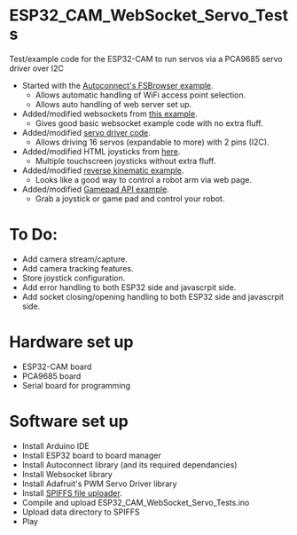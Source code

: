 # ESP32_CAM_WebSocket_Servo_Tests
Test/example code for the ESP32-CAM to run servos via a PCA9685 servo driver over I2C

- Started with the [Autoconnect's FSBrowser example](https://github.com/Hieromon/AutoConnect/tree/master/examples/FSBrowser).
  - Allows automatic handling of WiFi access point selection.
  - Allows auto handling of web server set up.
- Added/modified websockets from [this example](https://github.com/acrobotic/Ai_Tips_ESP8266/tree/master/webserver_websockets).
  - Gives good basic websocket example code with no extra fluff.
- Added/modified [servo driver code](https://github.com/adafruit/Adafruit-PWM-Servo-Driver-Library/blob/master/examples/servo/servo.ino).
  - Allows driving 16 servos (expandable to more) with 2 pins (I2C).
- Added/modified HTML joysticks from [here](https://github.com/stemkoski/HTML-Joysticks).
  - Multiple touchscreen joysticks without extra fluff.
- Added/modified [reverse kinematic example](https://www.instructables.com/id/Arduino-Control-Robot-Arm-Via-Web/).
  - Looks like a good way to control a robot arm via web page.
- Added/modified [Gamepad API example](https://github.com/luser/gamepadtest).
  - Grab a joystick or game pad and control your robot.

# To Do:
- Add camera stream/capture.
- Add camera tracking features.
- Store joystick configuration.
- Add error handling to both ESP32 side and javascrpit side.
- Add socket closing/opening handling to both ESP32 side and javascrpit side.

# Hardware set up
- ESP32-CAM board
- PCA9685 board
- Serial board for programming

# Software set up
- Install Arduino IDE
- Install ESP32 board to board manager
- Install Autoconnect library (and its required dependancies)
- Install Websocket library
- Install Adafruit's PWM Servo Driver library
- Install [SPIFFS file uploader](https://github.com/me-no-dev/arduino-esp32fs-plugin).
- Compile and upload ESP32_CAM_WebSocket_Servo_Tests.ino
- Upload data directory to SPIFFS
- Play
